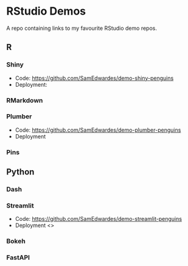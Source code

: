 # RStudio Demos

A repo containing links to my favourite RStudio demo repos.

## R

### Shiny

- Code: <https://github.com/SamEdwardes/demo-shiny-penguins>
- Deployment: 

### RMarkdown

### Plumber

- Code: <https://github.com/SamEdwardes/demo-plumber-penguins>
- Deployment

### Pins

## Python

### Dash

### Streamlit

- Code: <https://github.com/SamEdwardes/demo-streamlit-penguins>
- Deployment <>

### Bokeh

### FastAPI
